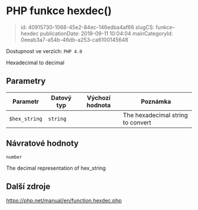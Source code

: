 PHP funkce hexdec()
================================

> id: 40915730-1068-45e2-84ec-146edba4af66
> slugCS: funkce-hexdec
> publicationDate: 2019-09-11 10:04:04
> mainCategoryId: 0eeab3a7-a54b-46db-a253-ca6100145648

Dostupnost ve verzích: `PHP 4.0`

Hexadecimal to decimal


Parametry
--------------

| Parametr | Datový typ | Výchozí hodnota | Poznámka |
|-----|-----|-----|-----|
| `$hex_string` | `string` |  | The hexadecimal string to convert |


Návratové hodnoty
----------------

`number`

The decimal representation of hex_string

Další zdroje
------------

https://php.net/manual/en/function.hexdec.php
